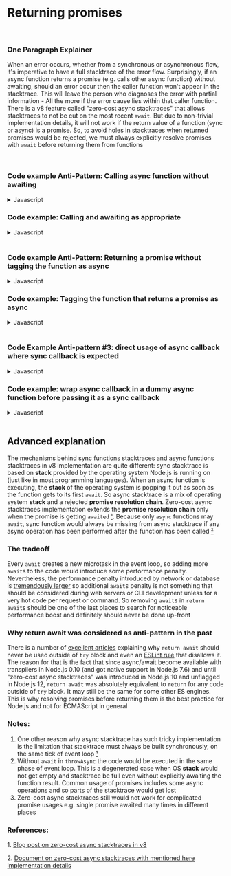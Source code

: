 # Returning promises

<br/>

### One Paragraph Explainer

When an error occurs, whether from a synchronous or asynchronous flow, it's imperative to have a full stacktrace of the error flow. Surprisingly, if an async function returns a promise (e.g. calls other async function) without awaiting, should an error occur then the caller function won't appear in the stacktrace. This will leave the person who diagnoses the error with partial information - All the more if the error cause lies within that caller function. There is a v8 feature called "zero-cost async stacktraces" that allows stacktraces to not be cut on the most recent `await`. But due to non-trivial implementation details, it will not work if the return value of a function (sync or async) is a promise. So, to avoid holes in stacktraces when returned promises would be rejected, we must always explicitly resolve promises with `await` before returning them from functions

<br/>

### Code example Anti-Pattern: Calling async function without awaiting

<details><summary>Javascript</summary>
<p>

```javascript
async function throwAsync(msg) {
  await null // need to await at least something to be truly async (see note #2)
  throw Error(msg)
}

async function returnWithoutAwait () {
  return throwAsync('missing returnWithoutAwait in the stacktrace')
}

// 👎 will NOT have returnWithoutAwait in the stacktrace
returnWithoutAwait().catch(console.log)
```

would log

```
Error: missing returnWithoutAwait in the stacktrace
    at throwAsync ([...])
```
</p>
</details>

### Code example: Calling and awaiting as appropriate

<details><summary>Javascript</summary>
<p>

```javascript
async function throwAsync(msg) {
  await null // need to await at least something to be truly async (see note #2)
  throw Error(msg)
}

async function returnWithAwait() {
  return await throwAsync('with all frames present')
}

// 👍 will have returnWithAwait in the stacktrace
returnWithAwait().catch(console.log)
```

would log

```
Error: with all frames present
    at throwAsync ([...])
    at async returnWithAwait ([...])
```

</p>
</details>

<br/>

### Code example Anti-Pattern: Returning a promise without tagging the function as async

<details><summary>Javascript</summary>
<p>

```javascript
async function throwAsync () {
  await null // need to await at least something to be truly async (see note #2)
  throw Error('missing syncFn in the stacktrace')
}

function syncFn () {
  return throwAsync()
}

async function asyncFn () {
  return await syncFn()
}

// 👎 syncFn would be missing in the stacktrace because it returns a promise while being sync
asyncFn().catch(console.log)
```

would log

```
Error: missing syncFn in the stacktrace
    at throwAsync ([...])
    at async asyncFn ([...])
```

</p>
</details>

### Code example: Tagging the function that returns a promise as async

<details><summary>Javascript</summary>
<p>

```javascript
async function throwAsync () {
  await null // need to await at least something to be truly async (see note #2)
  throw Error('with all frames present')
}

async function changedFromSyncToAsyncFn () {
  return await throwAsync()
}

async function asyncFn () {
  return await changedFromSyncToAsyncFn()
}

// 👍 now changedFromSyncToAsyncFn would present in the stacktrace
asyncFn().catch(console.log)
```

would log

```
Error: with all frames present
    at throwAsync ([...])
    at changedFromSyncToAsyncFn ([...])
    at async asyncFn ([...])
```

</p>
</details>

<br/>

### Code Example Anti-pattern #3: direct usage of async callback where sync callback is expected

<details><summary>Javascript</summary>
<p>

```javascript
async function getUser (id) {
  await null
  if (!id) throw Error('stacktrace is missing the place where getUser has been called')
  return {id}
}

const userIds = [1, 2, 0, 3]

// 👎 the stacktrace would include getUser function but would give no clue on where it has been called
Promise.all(userIds.map(getUser)).catch(console.log)
```

would log

```
Error: stacktrace is missing the place where getUser has been called
    at getUser ([...])
    at async Promise.all (index 2)
```

*Side-note*: it may look like `Promise.all (index 2)` can help understanding the place where `getUser` has been called,
but due to a [completely different bug in v8](https://bugs.chromium.org/p/v8/issues/detail?id=9023), `(index 2)` is
a line from internals of v8

</p>
</details>

### Code example: wrap async callback in a dummy async function before passing it as a sync callback

<details><summary>Javascript</summary>
<p>

*Note 1*: if you control the code of the function that would call the callback - just change that function to
`async` and add `await` before the callback call. Below I assume that you are not in charge of the code that is calling
the callback (or its change is unacceptable for example because of backward compatibility)

*Note 2*: quite often usage of async callback in places where sync one is expected would not work at all. This is not about
how to fix the code that is not working - it's about how to fix stacktrace in case if code is already working as
expected

```javascript
async function getUser (id) {
  await null
  if (!id) throw Error('with all frames present')
  return {id}
}

const userIds = [1, 2, 0, 3]

// 👍 now the line below is in the stacktrace
Promise.all(userIds.map(async id => await getUser(id))).catch(console.log)
```

would log

```
Error: with all frames present
    at getUser ([...])
    at async ([...])
    at async Promise.all (index 2)
```

where thanks to explicit `await` in `map`, the end of the line `at async ([...])` would point to the exact place where
`getUser` has been called

*Side-note*: if async function that wrap `getUser` lacks `await` before return (anti-pattern #1 + anti-pattern #3)
then only one frame would be left in the stacktrace:

```javascript
[...]

// 👎 anti-pattern 1 + anti-pattern 3 - only one frame left in stacktrace
Promise.all(userIds.map(async id => getUser(id))).catch(console.log)
```

would log

```
Error: [...]
    at getUser ([...])
```

</p>
</details>

<br/>

## Advanced explanation

The mechanisms behind sync functions stacktraces and async functions stacktraces in v8 implementation are quite different:
sync stacktrace is based on **stack** provided by the operating system Node.js is running on (just like in most programming
languages). When an async function is executing, the **stack** of the operating system is popping it out as soon as the
function gets to its first `await`. So async stacktrace is a mix of operating system **stack** and a rejected
**promise resolution chain**. Zero-cost async stacktraces implementation extends the **promise resolution chain**
only when the promise is getting `awaited` <span>[¹](#1)</span>. Because only `async` functions may `await`,
sync function would always be missing from async stacktrace if any async operation has been performed after the function
has been called <span>[²](#2)</span>

### The tradeoff

Every `await` creates a new microtask in the event loop, so adding more `await`s to the code would
introduce some performance penalty. Nevertheless, the performance penalty introduced by network or
database is [tremendously larger](https://colin-scott.github.io/personal_website/research/interactive_latency.html)
so additional `await`s penalty is not something that should be considered during web servers or CLI
development unless for a very hot code per request or command. So removing `await`s in
`return await`s should be one of the last places to search for noticeable performance boost and
definitely should never be done up-front


### Why return await was considered as anti-pattern in the past

There is a number of [excellent articles](https://jakearchibald.com/2017/await-vs-return-vs-return-await/) explaining
why `return await` should never be used outside of `try` block and even an
[ESLint rule](https://eslint.org/docs/rules/no-return-await) that disallows it. The reason for that is the fact that
since async/await become available with transpilers in Node.js 0.10 (and got native support in Node.js 7.6) and until
"zero-cost async stacktraces" was introduced in Node.js 10 and unflagged in Node.js 12, `return await` was absolutely
equivalent to `return` for any code outside of `try` block. It may still be the same for some other ES engines. This
is why resolving promises before returning them is the best practice for Node.js and not for ECMAScript in general

### Notes:

1. One other reason why async stacktrace has such tricky implementation is the limitation that stacktrace
must always be built synchronously, on the same tick of event loop <span id="a1">[¹](#1)</span>
2. Without `await` in `throwAsync` the code would be executed in the same phase of event loop. This is a
degenerated case when OS **stack** would not get empty and stacktrace be full even without explicitly
awaiting the function result. Common usage of promises includes some async operations and so parts of
the stacktrace would get lost
3. Zero-cost async stacktraces still would not work for complicated promise usages e.g. single promise
awaited many times in different places

### References:
  <span id="1">1. </span>[Blog post on zero-cost async stacktraces in v8](https://v8.dev/blog/fast-async)
  <br/>

  <span id="2">2. </span>[Document on zero-cost async stacktraces with mentioned here implementation details](
    https://docs.google.com/document/d/13Sy_kBIJGP0XT34V1CV3nkWya4TwYx9L3Yv45LdGB6Q/edit
  )
  <br/>
